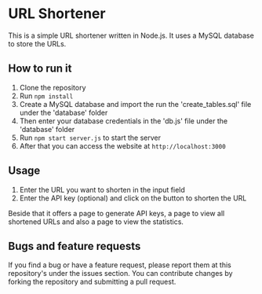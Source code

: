 # URL Shortener

This is a simple URL shortener written in Node.js. It uses a MySQL database to store the URLs.


## How to run it
1. Clone the repository
2. Run `npm install`
3. Create a MySQL database and import the run the 'create_tables.sql' file under the 'database' folder
4. Then enter your database credentials in the 'db.js' file under the 'database' folder
5. Run `npm start server.js` to start the server
6. After that you can access the website at `http://localhost:3000`


## Usage
1. Enter the URL you want to shorten in the input field
2. Enter the API key (optional) and click on the button to shorten the URL

Beside that it offers a page to generate API keys,  a page to view all shortened URLs and also a page to view the statistics.


## Bugs and feature requests
If you find a bug or have a feature request, please report them at this repository's under the issues section. You can contribute changes by forking the repository and submitting a pull request.
